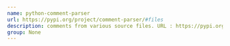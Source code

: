 ```yaml
---
name: python-comment-parser
url: https://pypi.org/project/comment-parser/#files
description: comments from various source files. URL : https://pypi.org/project/comment-parser/#files Groups : None
group: None
---
```

